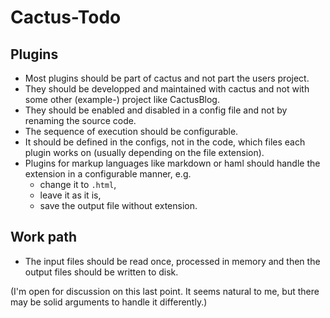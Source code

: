 # Cactus-Todo

## Plugins
- Most plugins should be part of cactus and not part the users project.
- They should be developped and maintained with cactus and not with some other (example-) project like CactusBlog.
- They should be enabled and disabled in a config file and not by renaming the source code.
- The sequence of execution should be configurable.
- It should be defined in the configs, not in the code, which files each plugin works on (usually depending on the file extension).
- Plugins for markup languages like markdown or haml should handle the extension in a configurable manner, e.g.
    + change it to `.html`,
    + leave it as it is,
    + save the output file without extension.

## Work path
- The input files should be read once, processed in memory and then the output files should be written to disk.

(I'm open for discussion on this last point. It seems natural to me, but there may be solid arguments to handle it differently.)
